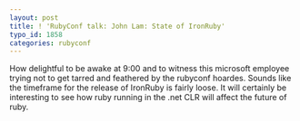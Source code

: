 ```yaml
---
layout: post
title: ! 'RubyConf talk: John Lam: State of IronRuby'
typo_id: 1858
categories: rubyconf
---
```

How delightful to be awake at 9:00 and to witness this microsoft employee trying not to get tarred and feathered by the rubyconf hoardes. Sounds like the timeframe for the release of IronRuby is fairly loose. It will certainly be interesting to see how ruby running in the .net CLR will affect the future of ruby.

